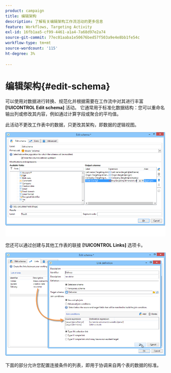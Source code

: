 ```yaml
---
product: campaign
title: 编辑架构
description: 了解有关编辑架构工作流活动的更多信息
feature: Workflows, Targeting Activity
exl-id: 16fb1aa5-cf99-4461-a1a4-7a68d97e2a74
source-git-commit: 77ec01aaba1e50676bed57f503a9e4e8bb1fe54c
workflow-type: tm+mt
source-wordcount: '115'
ht-degree: 3%

---
```


# 编辑架构{#edit-schema}



可以使用对数据进行转换、规范化并根据需要在工作流中对其进行丰富 **[!UICONTROL Edit schema]** 活动。 它通常用于标准化数据结构：您可以重命名输出列或修改其内容，例如通过计算字段或聚合的平均值。

此活动不更改工作表中的数据，只更改其架构，即数据的逻辑视图。

![](assets/wf_manipulation_box.png)

您还可以通过创建与其他工作表的联接 **[!UICONTROL Links]** 选项卡。

![](assets/wf_manipulation_box_link_tab.png)

下面的部分允许您配置连接条件的列表，即用于协调来自两个表的数据的标准。
